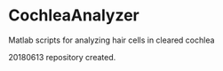 # CochleaAnalyzer
Matlab scripts for analyzing hair cells in cleared cochlea

20180613 repository created.
